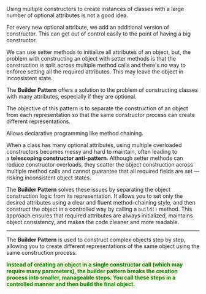
Using multiple constructors to create instances of classes with a large number of optional attributes is not a good idea. 

For every new optional attribute, we add an additional version of constructor. This can get out of control easily to the point of having a big constructor.

We can use setter methods to initialize all attributes of an object, but, the problem with constructing an object with setter methods is that the construction is split across multiple method calls and there's no way to enforce setting all the required attributes. This may leave the object in inconsistent state.

The **Builder Pattern** offers a solution to the problem of constructing classes with many attributes, especially if they are optional.

The objective of this pattern is to separate the construction of an object from each representation so that the same constructor process can create different representations.

Allows declarative programming like method chaining.

When a class has many optional attributes, using multiple overloaded constructors becomes messy and hard to maintain, often leading to a **telescoping constructor anti-pattern**. Although setter methods can reduce constructor overloads, they scatter the object construction across multiple method calls and cannot guarantee that all required fields are set — risking inconsistent object states.

The **Builder Pattern** solves these issues by separating the object construction logic from its representation. It allows you to set only the desired attributes using a clear and fluent method-chaining style, and then construct the object in a controlled way by calling a `build()` method. This approach ensures that required attributes are always initialized, maintains object consistency, and makes the code cleaner and more readable.



---

The **Builder Pattern** is used to construct complex objects step by step, allowing you to create different representations of the same object using the same construction process.

<span style="color:green;font-weight:bold;background:beige;">Instead of creating an object in a single constructor call (which may require many parameters), the builder pattern breaks the creation process into smaller, manageable steps. You call these steps in a controlled manner and then build the final object.</span>


